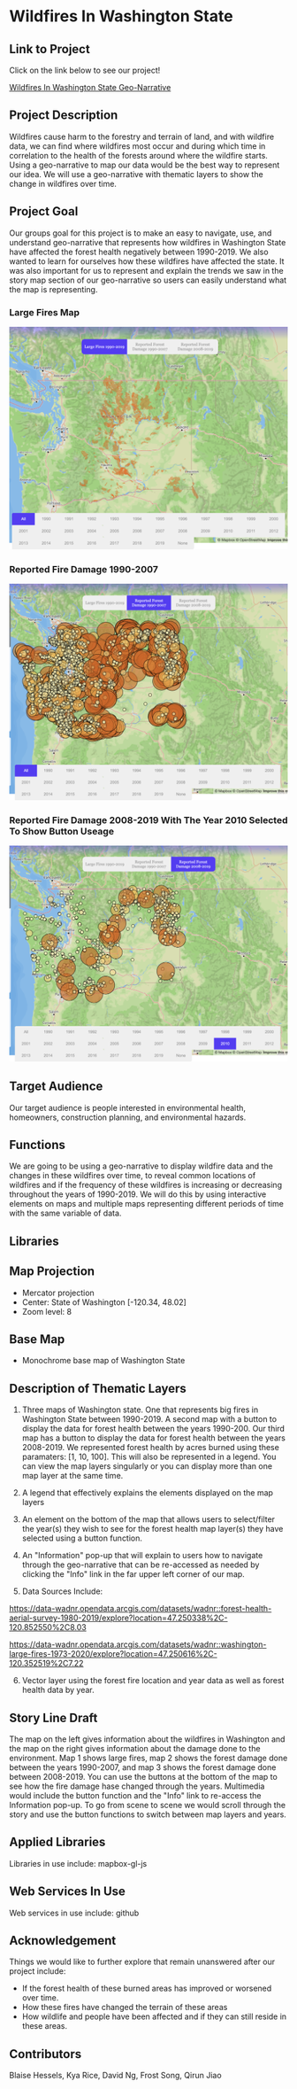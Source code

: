 # Wildfires In Washington State
## Link to Project
Click on the link below to see our project!

[Wildfires In Washington State Geo-Narrative](https://Frostycs.github.io/wildfires_project/index.html)
## Project Description
Wildfires cause harm to the forestry and terrain of land, and with wildfire data, we can find where wildfires most occur and during which time in correlation to the health of the forests around where the wildfire starts. Using a geo-narrative to map our data would be the best way to represent our idea. We will use a geo-narrative with thematic layers to show the change in wildfires over time.
## Project Goal
Our groups goal for this project is to make an easy to navigate, use, and understand geo-narrative that represents how wildfires in Washington State have affected the forest health negatively between 1990-2019. We also wanted to learn for ourselves how these wildfires have affected the state. It was also important for us to represent and explain the trends we saw in the story map section of our geo-narrative so users can easily understand what the map is representing.
### Large Fires Map
![Large Fires Map](/imgs/largefires.png)
### Reported Fire Damage 1990-2007
![Reported Fire Damage 1990-2007](/imgs/1990-2007.png)
### Reported Fire Damage 2008-2019 With The Year 2010 Selected To Show Button Useage
![Reported Fire Damage 2008-2019](/imgs/2010.png)
## Target Audience
Our target audience is people interested in environmental health, homeowners, construction planning, and environmental hazards.
## Functions
We are going to be using a geo-narrative to display wildfire data and the changes in these wildfires over time, to reveal common locations of wildfires and if the frequency of these wildfires is increasing or decreasing throughout the years of 1990-2019. We will do this by using interactive elements on maps and multiple maps representing different periods of time with the same variable of data.
## Libraries
## Map Projection
  - Mercator projection
  - Center: State of Washington [-120.34, 48.02]
  - Zoom level: 8
## Base Map
  - Monochrome base map of Washington State
## Description of Thematic Layers
1. Three maps of Washington state. One that represents big fires in Washington State between 1990-2019. A second map with a button to display the data for forest health between the years 1990-200. Our third map has a button to display the data for forest health between the years 2008-2019. We represented forest health by acres burned using these paramaters: [1, 10, 100]. This will also be represented in a legend. You can view the map layers singularly or you can display more than one map layer at the same time. 

 2. A legend that effectively explains the elements displayed on the map layers

3. An element on the bottom of the map that allows users to select/filter the year(s) they wish to see for the forest health map layer(s) they have selected using a button function. 

4. An "Information" pop-up that will explain to users how to navigate through the geo-narrative that can be re-accessed as needed by clicking the "Info" link in the far upper left corner of our map. 

5. Data Sources Include:

https://data-wadnr.opendata.arcgis.com/datasets/wadnr::forest-health-aerial-survey-1980-2019/explore?location=47.250338%2C-120.852550%2C8.03

https://data-wadnr.opendata.arcgis.com/datasets/wadnr::washington-large-fires-1973-2020/explore?location=47.250616%2C-120.352519%2C7.22

6. Vector layer using the forest fire location and year data as well as forest health data by year.
## Story Line Draft
The map on the left gives information about the wildfires in Washington and the map on the right gives information about the damage done to the environment. Map 1 shows large fires, map 2 shows the forest damage done between the years 1990-2007, and map 3 shows the forest damage done between 2008-2019. You can use the buttons at the bottom of the map to see how the fire damage hase changed through the years. Multimedia would include the button function and the "Info" link to re-access the Information pop-up. To go from scene to scene we would scroll through the story and use the button functions to switch between map layers and years.
## Applied Libraries 
Libraries in use include: mapbox-gl-js
## Web Services In Use 
Web services in use include: github
## Acknowledgement
Things we would like to further explore that remain unanswered after our project include:
- If the forest health of these burned areas has improved or worsened over time. 
- How these fires have changed the terrain of these areas
- How wildlife and people have been affected and if they can still reside in these areas.
## Contributors
Blaise Hessels, Kya Rice, David Ng, Frost Song, Qirun Jiao
